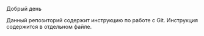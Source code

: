 Добрый день

Данный репозиторий содержит инструкцию по работе с Git.
Инструкция содержится в отдельном файле.